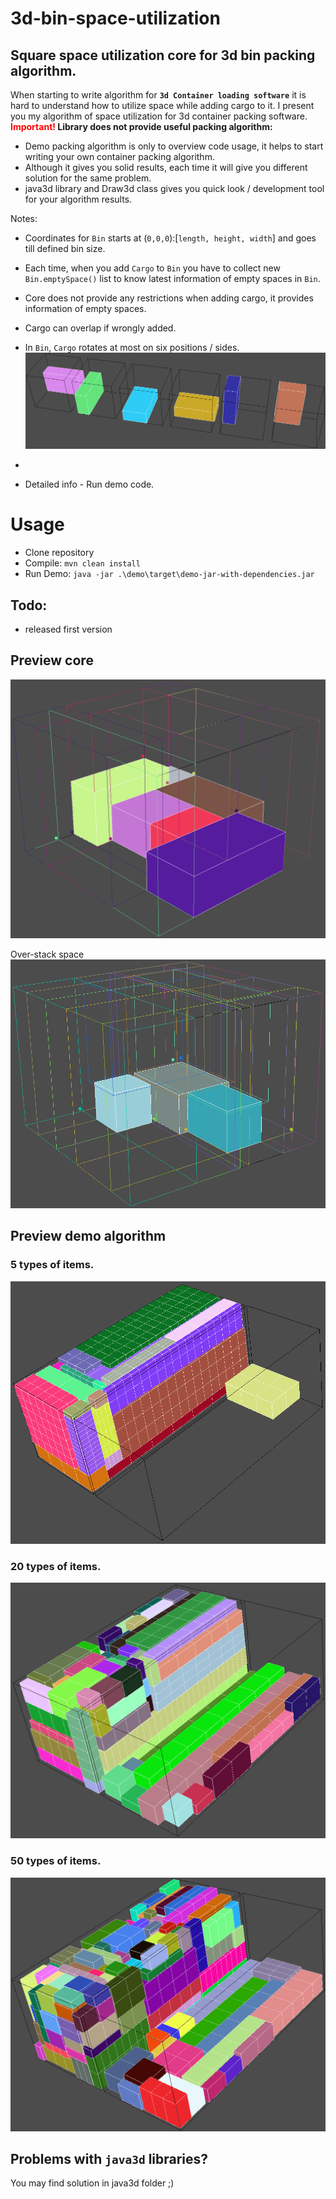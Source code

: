 # 3d-bin-space-utilization

## Square space utilization core for 3d bin packing algorithm.

When starting to write algorithm for <strong>`3d Container loading software`</strong> it is hard to understand how to utilize space while adding cargo to it. I present you my algorithm of space utilization for 3d container packing software.  
<span style="color:red"><strong>Important! </strong></span>
<strong>Library does not provide useful packing algorithm:</strong>

- Demo packing algorithm is only to overview code usage, it helps to start writing your own container packing algorithm.
- Although it gives you solid results, each time it will give you different solution for the same problem.
- java3d library and Draw3d class gives you quick look / development tool for your algorithm results.

Notes:

- Coordinates for `Bin` starts at (`0,0,0`):[`length, height, width`] and goes till defined bin size.

- Each time, when you add `Cargo` to `Bin` you have to collect new `Bin.emptySpace()` list to know latest
  information of empty spaces in `Bin`.

- Core does not provide any restrictions when adding cargo, it provides information of empty spaces.

- Cargo can overlap if wrongly added.

- In `Bin`, `Cargo` rotates at most on six positions / sides.
  ![draw-demo1.jpg](./resources/draw-demo2.png)

-
- Detailed info - Run demo code.

# Usage

- Clone repository
- Compile: `mvn clean install`
- Run Demo: `java -jar .\demo\target\demo-jar-with-dependencies.jar`

## Todo:

- released first version

## Preview core

![draw-demo.jpg](./resources/draw-demo.png)

Over-stack space
![draw-demo4.jpg](./resources/draw-demo4.png)

## Preview demo algorithm

### 5 types of items.

![draw-demo3.jpg](./resources/draw-demo3.png)

### 20 types of items.

![draw-demo1.jpg](./resources/draw-demo1.png)

### 50 types of items.

![draw-demo1.jpg](./resources/draw-demo5.png)

## Problems with `java3d` libraries?

You may find solution in java3d folder ;)
